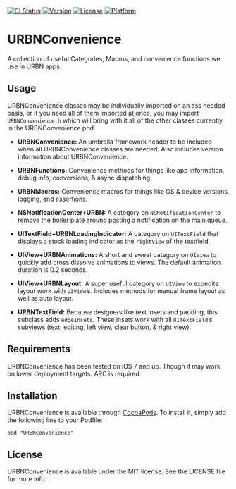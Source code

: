 [![CI Status](http://img.shields.io/travis/urbn/URBNConvenience.svg?style=flat)](https://travis-ci.org/urbn/URBNConvenience)
[![Version](https://img.shields.io/cocoapods/v/URBNConvenience.svg?style=flat)](http://cocoadocs.org/docsets/URBNConvenience)
[![License](https://img.shields.io/cocoapods/l/URBNConvenience.svg?style=flat)](http://cocoadocs.org/docsets/URBNConvenience)
[![Platform](https://img.shields.io/cocoapods/p/URBNConvenience.svg?style=flat)](http://cocoadocs.org/docsets/URBNConvenience)

# URBNConvenience

A collection of useful Categories, Macros, and convenience functions we use in URBN apps.

## Usage

URBNConvenience classes may be individually imported on an ass needed basis, or if you need all of them imported at once, you may import `URBNConvenience.h` which will bring with it all of the other classes currently in the URBNConvenience pod.

* __URBNConvenience:__ An umbrella framework header to be included when all URBNConvenience classes are needed. Also includes version information about URBNConvenience.

* __URBNFunctions:__ Convenience methods for things like app information, debug info, conversions, & async dispatching.

* __URBNMacros:__ Convenience macros for things like OS & device versions, logging, and assertions.

* __NSNotificationCenter+URBN:__ A category on `NSNotificationCenter` to remove the boiler plate around posting a notification on the main queue.

* __UITextField+URBNLoadingIndicator:__ A category on `UITextField` that displays a stock loading indicator as the `rightView` of the textfield.

* __UIView+URBNAnimations:__ A short and sweet category on `UIView` to quickly add cross dissolve animations to views. The default animation duration is 0.2 seconds.

* __UIView+URBNLayout:__ A super useful category on `UIView` to expedite layout work with `UIView`’s. Includes methods for manual frame layout as well as auto layout.

* __URBNTextField:__ Because designers like text insets and padding, this subclass adds `edgeInsets`. These insets work with all `UITextField`’s subviews (text, editing, left view, clear button, & right view).

## Requirements

URBNConvenience has been tested on iOS 7 and up. Though it may work on lower deployment targets. ARC is required.

## Installation

URBNConvenience is available through [CocoaPods](http://cocoapods.org). To install it, simply add the following line to your Podfile:

```
pod "URBNConvenience"
```

## License

URBNConvenience is available under the MIT license. See the LICENSE file for more info.

